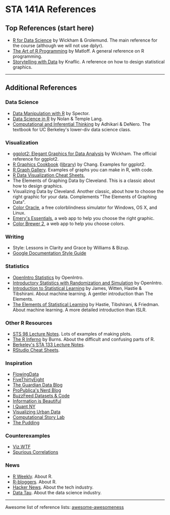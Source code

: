 # STA 141A References

## Top References (start here)

* [R for Data Science](http://r4ds.had.co.nz/) by Wickham & Grolemund. The main reference for the course (although we will not use dplyr).
* [The Art of R Programming](https://ebookcentral.proquest.com/lib/ucdavis/detail.action?docID=1137514) by Matloff. A general reference on R programming.
* [Storytelling with Data](https://ebookcentral.proquest.com/lib/ucdavis/detail.action?docID=4187267) by Knaflic. A reference on how to design statistical graphics.

---

## Additional References

### Data Science

* [Data Manipulation with R](https://link.springer.com/book/10.1007%2F978-0-387-74731-6) by Spector.
* [Data Science in R](http://www.crcnetbase.com/doi/book/10.1201/b18325) by Nolan & Temple Lang.
* [Computational and Inferential Thinking](https://www.inferentialthinking.com/) by Adhikari & DeNero. The textbook for UC Berkeley's lower-div data science class.

### Visualization

* [ggplot2: Elegant Graphics for Data Analysis](https://link.springer.com/book/10.1007%2F978-3-319-24277-4) by Wickham. The official reference for ggplot2.
* [R Graphics Cookbook](http://www.cookbook-r.com/Graphs/) ([library](http://proquest.safaribooksonline.com/9781449363086)) by Chang. Examples for ggplot2.
* [R Graph Gallery](http://www.r-graph-gallery.com/). Examples of graphs you can make in R, with code.
* [R Data Visualization Cheat Sheets.](http://www.r-graph-gallery.com/portfolio/r-dataviz-cheatsheet/)
* The Elements of Graphing Data by Cleveland. This is a classic about how to design graphics.
* Visualizing Data by Cleveland. Another classic, about how to choose the right graphic for your data. Complements "The Elements of Graphing Data".
* [Color Oracle](https://colororacle.org/), a free colorblindness simulator for Windows, OS X, and Linux.
* [Emery's Essentials](http://annkemery.com/essentials/), a web app to help you choose the right graphic.
* [Color Brewer 2](http://colorbrewer2.org/), a web app to help you choose colors.

### Writing

* Style: Lessons in Clarity and Grace by Williams & Bizup.
* [Google Documentation Style Guide](https://developers.google.com/style/)

### Statistics

* [OpenIntro Statistics](https://www.openintro.org/stat/textbook.php?stat_book=os) by OpenIntro.
* [Introductory Statistics with Randomization and Simulation](https://www.openintro.org/stat/textbook.php?stat_book=isrs) by OpenIntro.
* [Introduction to Statistical Learning](http://www-bcf.usc.edu/~gareth/ISL/) by James, Witten, Hastie & Tibshirani. About machine learning. A gentler introduction than The Elements.
* [The Elements of Statistical Learning](https://web.stanford.edu/~hastie/ElemStatLearn/) by Hastie, Tibshirani, & Friedman. About machine learning. A more detailed introduction than ISLR.


### Other R Resources

* [STS 98 Lecture Notes](https://github.com/2016-ucdavis-sts98/notes). Lots of examples of making plots.
* [The R Inferno](http://www.burns-stat.com/documents/books/the-r-inferno/) by Burns. About the difficult and confusing parts of R.
* [Berkeley's STA 133 Lecture Notes](https://www.stat.berkeley.edu/classes/s133/schedule.html).
* [RStudio Cheat Sheets](https://www.rstudio.com/resources/cheatsheets/).


### Inspiration

* [FlowingData](http://flowingdata.com/)
* [FiveThirtyEight](http://fivethirtyeight.com/)
* [The Guardian Data Blog](https://www.theguardian.com/data)
* [ProPublica's Nerd Blog](https://www.propublica.org/nerds/)
* [BuzzFeed Datasets & Code](https://github.com/buzzfeednews/everything)
* [Information is Beautiful](http://www.informationisbeautiful.net/)
* [I Quant NY](http://iquantny.tumblr.com/)
* [Visualizing Urban Data](http://vudlab.com/)
* [Computational Story Lab](http://www.uvm.edu/storylab/)
* [The Pudding](https://pudding.cool/)


### Counterexamples

* [Viz.WTF](http://viz.wtf/)
* [Spurious Correlations](http://www.tylervigen.com/spurious-correlations)

### News

* [R Weekly](https://rweekly.org/). About R.
* [R-bloggers](https://www.r-bloggers.com/). About R.
* [Hacker News](https://news.ycombinator.com/). About the tech industry.
* [Data Tau](https://www.datatau.com/). About the data science industry.

---
 Awesome list of reference lists: [awesome-awesomeness](https://github.com/bayandin/awesome-awesomeness)


